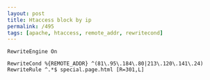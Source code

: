 ```yaml
---
layout: post
title: Htaccess block by ip
permalink: /495
tags: [apache, htaccess, remote_addr, rewritecond]
---
```


    RewriteEngine On

    RewriteCond %{REMOTE_ADDR} ^(81\.95\.184\.80|213\.120\.141\.24)
    RewriteRule ^.*$ special.page.html [R=301,L]
